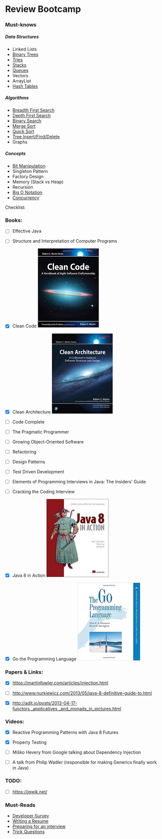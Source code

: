 # Review Bootcamp

### Must-knows
##### Data Structures
- Linked Lists
- [Binary Trees](https://github.com/mel3kings/review-bootcamp/blob/master/algorithm/src/main/algorithm/datastructures/BinarySearchTree.java)
- [Tries](https://github.com/mel3kings/review-bootcamp/blob/master/algorithm/src/main/algorithm/datastructures/Trie.java)
- [Stacks](https://github.com/mel3kings/review-bootcamp/blob/master/algorithm/src/main/algorithm/datastructures/Stack.java)
- [Queues](https://github.com/mel3kings/review-bootcamp/blob/master/algorithm/src/main/algorithm/datastructures/Queue.java)
- Vectors
- ArrayList
- [Hash Tables](https://github.com/mel3kings/review-bootcamp/blob/master/algorithm/src/main/algorithm/datastructures/HashTable.java)

##### Algorithms
- [Breadth First Search](https://github.com/mel3kings/review-bootcamp/blob/master/algorithm/src/main/algorithm/BreadthFirst.java)
- [Depth First Search](https://github.com/mel3kings/review-bootcamp/blob/master/algorithm/src/main/algorithm/DepthFirst.java)
- [Binary Search](https://github.com/mel3kings/review-bootcamp/blob/master/algorithm/src/main/algorithm/BinarySearch.java)
- [Merge Sort](https://github.com/mel3kings/review-bootcamp/blob/master/algorithm/src/main/algorithm/MergeSortAlgo.java)
- [Quick Sort](https://github.com/mel3kings/review-bootcamp/blob/master/algorithm/src/main/algorithm/QuickSortAlgo.java)
- [Tree Insert/Find/Delete](https://github.com/mel3kings/review-bootcamp/blob/master/algorithm/src/main/algorithm/datastructures/BinarySearchTree.java)
- Graphs

##### Concepts
- [Bit Manipulation](https://github.com/mel3kings/review-bootcamp/blob/master/algorithm/src/main/bitwise/BitOperators.java)
- Singleton Pattern
- Factory Design
- Memory (Stack vs Heap)
- Recursion
- [Big O Notation](http://sysdotoutdotprint.com/technologies/algorithms/59)
- [Concurrency](https://github.com/mel3kings/review-bootcamp/tree/master/concurrency/src/threads)`


Checklist:

### Books:

 - [ ]  Effective Java 
 
 - [ ] Structure and Interpretation of Computer Programs
 
 - [X] Clean Code
![](https://github.com/mel3kings/review-bootcamp/blob/master/clean_code.jpeg)
  
 - [X] Clean Architecture
 ![](https://github.com/mel3kings/review-bootcamp/blob/master/clean_architecture.jpeg)
  
 - [ ] Code Complete   
 
 - [ ] The Pragmatic Programmer
 
 - [ ] Growing Object-Oriented Software
 
 - [ ] Refactoring
 
 - [ ] Design Patterns
 
 - [ ] Test Driven Development
 
 - [ ] Elements of Programming Interviews in Java: The Insiders' Guide
 
 - [ ] Cracking the Coding Interview
 
 - [X] Java 8 in Action
  ![](https://github.com/mel3kings/review-bootcamp/blob/master/java-8.jpeg)
  
 - [X] Go the Programming Language
 ![](https://github.com/mel3kings/review-bootcamp/blob/master/GoProgrammingLanguage.jpeg)
 
 

### Papers & Links:
 - [x] https://martinfowler.com/articles/injection.html
 
 - [ ] http://www.nurkiewicz.com/2013/05/java-8-definitive-guide-to.html
 
 - [x] http://adit.io/posts/2013-04-17-functors,_applicatives,_and_monads_in_pictures.html

### Videos:

 - [X] Reactive Programming Patterns with Java 8 Futures 
 
 - [X] Property Testing
 
 - [ ] Miško Hevery from Google talking about Dependency Injection
 
 - [ ] A talk from Philip Wadler (responsible for making Generics finally work in Java)

### TODO:
- [ ] https://jqwik.net/

### Must-Reads
- [Developer Survey](https://insights.stackoverflow.com/survey/2018/?utm_source=Iterable&utm_medium=email&utm_campaign=dev-survey-2018-promotion)
- [Writing a Resume](http://steve-yegge.blogspot.com/2007_09_01_archive.html)
- [Preparing for an interview](http://steve-yegge.blogspot.com/2008/03/get-that-job-at-google.html)
- [Trick Questions](https://www.toptal.com/java/interview-questions)
